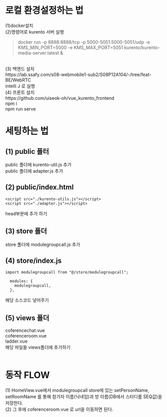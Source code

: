 # 로컬 환경설정하는 법
(1)docker설치<br>
(2)명령어로 kurento 서버 실행<br>
> docker run -p 8888:8888/tcp -p 5000-5051:5000-5051/udp -e KMS_MIN_PORT=5000 -e KMS_MAX_PORT=5051 kurento/kurento-media-server:latest &<br>
<br>
(3) 백엔드 설치<br>
https://lab.ssafy.com/s08-webmobile1-sub2/S08P12A104/-/tree/feat-BE/WebRTC<br>
intelli J 로 실행<br>
(4) 프론트 설치<br>
https://github.com/uiseok-oh/vue_kurento_frontend<br>
npm i<br>
npm run serve<br>

#  세팅하는 법
## (1) public 폴터
public 폴더에 kurento-util.js 추가<br>
public 폴더에 adapter.js 추가<br>
## (2) public/index.html
```
<script src="./kurento-utils.js"></script>
<script src="./adapter.js"></script> 
```
head부분에 추가 하기<br>
## (3) store 폴더
store 폴더에 modulegroupcall.js 추가<br>
## (4) store/index.js
```
import modulegroupcall from "@/store/modulegroupcall";
```
```
  modules: {
    modulegroupcall,
  },
```
해당 소스코드 넣어주기<br>

## (5) views 폴더
coferencechat.vue<br>
coferenceroom.vue<br>
ladder.vue<br>
해당 파일들 views폴더에 추가하기<br>
<br>
# 동작 FLOW
(1) HomeView.vue에서 modulegroupcall store에 있는 setPersonName, setRoomName 를 통해 참가자 이름(닉네임)과 방 이름(DB에서 스터디룸 SEQ값)을 저장한다.<br>
(2) 그 후에 coferenceroom.vue 로 url을 이동하면 된다.<br>

 
